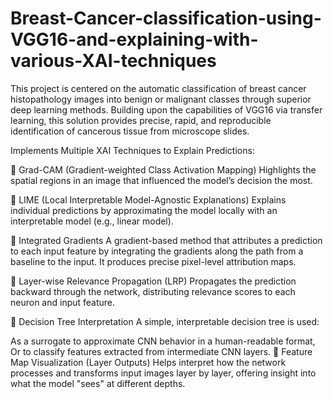 # Breast-Cancer-classification-using-VGG16-and-explaining-with-various-XAI-techniques

This project is centered on the automatic classification of breast cancer histopathology images into benign or malignant classes through superior deep learning methods. Building upon the capabilities of VGG16 via transfer learning, this solution provides precise, rapid, and reproducible identification of cancerous tissue from microscope slides.

 Implements Multiple XAI Techniques to Explain Predictions:

📌 Grad-CAM (Gradient-weighted Class Activation Mapping) Highlights the spatial regions in an image that influenced the model’s decision the most.

📌 LIME (Local Interpretable Model-Agnostic Explanations) Explains individual predictions by approximating the model locally with an interpretable model (e.g., linear model).

📌 Integrated Gradients A gradient-based method that attributes a prediction to each input feature by integrating the gradients along the path from a baseline to the input. It produces precise pixel-level attribution maps.

📌 Layer-wise Relevance Propagation (LRP) Propagates the prediction backward through the network, distributing relevance scores to each neuron and input feature.

📌 Decision Tree Interpretation A simple, interpretable decision tree is used:

As a surrogate to approximate CNN behavior in a human-readable format,
Or to classify features extracted from intermediate CNN layers.
📌 Feature Map Visualization (Layer Outputs) Helps interpret how the network processes and transforms input images layer by layer, offering insight into what the model "sees" at different depths.
